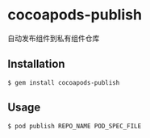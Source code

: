 # cocoapods-publish

自动发布组件到私有组件仓库

## Installation

    $ gem install cocoapods-publish

## Usage

    $ pod publish REPO_NAME POD_SPEC_FILE
